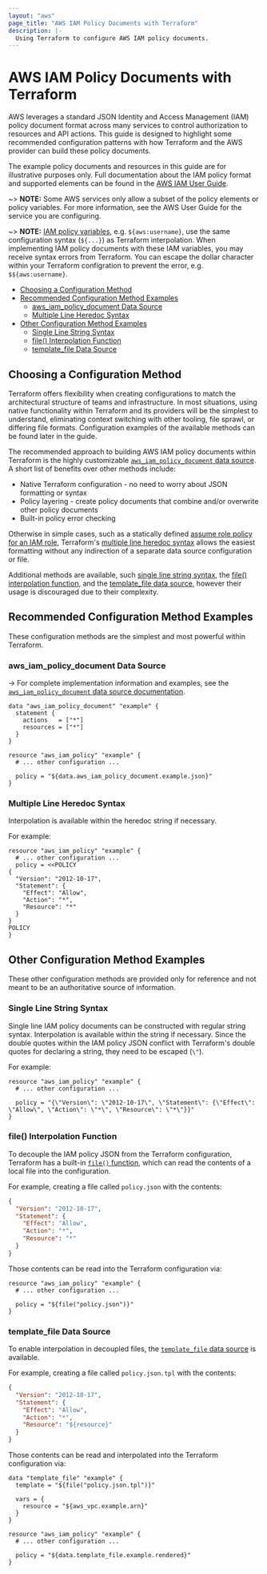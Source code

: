 ```yaml
---
layout: "aws"
page_title: "AWS IAM Policy Documents with Terraform"
description: |-
  Using Terraform to configure AWS IAM policy documents.
---
```


# AWS IAM Policy Documents with Terraform

AWS leverages a standard JSON Identity and Access Management (IAM) policy document format across many services to control authorization to resources and API actions. This guide is designed to highlight some recommended configuration patterns with how Terraform and the AWS provider can build these policy documents.

The example policy documents and resources in this guide are for illustrative purposes only. Full documentation about the IAM policy format and supported elements can be found in the [AWS IAM User Guide](https://docs.aws.amazon.com/IAM/latest/UserGuide/reference_policies_elements.html).

~> **NOTE:** Some AWS services only allow a subset of the policy elements or policy variables. For more information, see the AWS User Guide for the service you are configuring.

~> **NOTE:** [IAM policy variables](https://docs.aws.amazon.com/IAM/latest/UserGuide/reference_policies_variables.html), e.g. `${aws:username}`, use the same configuration syntax (`${...}`) as Terraform interpolation. When implementing IAM policy documents with these IAM variables, you may receive syntax errors from Terraform. You can escape the dollar character within your Terraform configration to prevent the error, e.g. `$${aws:username}`.

<!-- TOC depthFrom:2 -->

- [Choosing a Configuration Method](#choosing-a-configuration-method)
- [Recommended Configuration Method Examples](#recommended-configuration-method-examples)
    - [aws_iam_policy_document Data Source](#aws_iam_policy_document-data-source)
    - [Multiple Line Heredoc Syntax](#multiple-line-heredoc-syntax)
- [Other Configuration Method Examples](#other-configuration-method-examples)
    - [Single Line String Syntax](#single-line-string-syntax)
    - [file() Interpolation Function](#file-interpolation-function)
    - [template_file Data Source](#template_file-data-source)

<!-- /TOC -->

## Choosing a Configuration Method

Terraform offers flexibility when creating configurations to match the architectural structure of teams and infrastructure. In most situations, using native functionality within Terraform and its providers will be the simplest to understand, eliminating context switching with other tooling, file sprawl, or differing file formats. Configuration examples of the available methods can be found later in the guide.

The recommended approach to building AWS IAM policy documents within Terraform is the highly customizable [`aws_iam_policy_document` data source](#aws_iam_policy_document-data-source). A short list of benefits over other methods include:

- Native Terraform configuration - no need to worry about JSON formatting or syntax
- Policy layering - create policy documents that combine and/or overwrite other policy documents
- Built-in policy error checking

Otherwise in simple cases, such as a statically defined [assume role policy for an IAM role](https://docs.aws.amazon.com/IAM/latest/UserGuide/id_roles_use_permissions-to-switch.html), Terraform's [multiple line heredoc syntax](#multiple-line-heredoc-syntax) allows the easiest formatting without any indirection of a separate data source configuration or file.

Additional methods are available, such [single line string syntax](#single-line-string-syntax), the [file() interpolation function](#file-interpolation-function), and the [template_file data source](#template_file-data-source), however their usage is discouraged due to their complexity.

## Recommended Configuration Method Examples

These configuration methods are the simplest and most powerful within Terraform.

### aws_iam_policy_document Data Source

-> For complete implementation information and examples, see the [`aws_iam_policy_document` data source documentation](/docs/providers/aws/d/iam_policy_document.html).

```hcl
data "aws_iam_policy_document" "example" {
  statement {
    actions   = ["*"]
    resources = ["*"]
  }
}

resource "aws_iam_policy" "example" {
  # ... other configuration ...

  policy = "${data.aws_iam_policy_document.example.json}"
}
```

### Multiple Line Heredoc Syntax

Interpolation is available within the heredoc string if necessary.

For example:

```hcl
resource "aws_iam_policy" "example" {
  # ... other configuration ...
  policy = <<POLICY
{
  "Version": "2012-10-17",
  "Statement": {
    "Effect": "Allow",
    "Action": "*",
    "Resource": "*"
  }
}
POLICY
}
```

## Other Configuration Method Examples

These other configuration methods are provided only for reference and not meant to be an authoritative source of information.

### Single Line String Syntax

Single line IAM policy documents can be constructed with regular string syntax. Interpolation is available within the string if necessary. Since the double quotes within the IAM policy JSON conflict with Terraform's double quotes for declaring a string, they need to be escaped (`\"`).

For example:

```hcl
resource "aws_iam_policy" "example" {
  # ... other configuration ...

  policy = "{\"Version\": \"2012-10-17\", \"Statement\": {\"Effect\": \"Allow\", \"Action\": \"*\", \"Resource\": \"*\"}}"
}
```

### file() Interpolation Function

To decouple the IAM policy JSON from the Terraform configuration, Terraform has a built-in [`file()` function](https://www.terraform.io/docs/configuration/functions/file.html), which can read the contents of a local file into the configuration.

For example, creating a file called `policy.json` with the contents:

```json
{
  "Version": "2012-10-17",
  "Statement": {
    "Effect": "Allow",
    "Action": "*",
    "Resource": "*"
  }
}
```

Those contents can be read into the Terraform configuration via:

```hcl
resource "aws_iam_policy" "example" {
  # ... other configuration ...

  policy = "${file("policy.json")}"
}
```

### template_file Data Source

To enable interpolation in decoupled files, the [`template_file` data source](/docs/providers/template/d/file.html) is available.

For example, creating a file called `policy.json.tpl` with the contents:

```json
{
  "Version": "2012-10-17",
  "Statement": {
    "Effect": "Allow",
    "Action": "*",
    "Resource": "${resource}"
  }
}
```

Those contents can be read and interpolated into the Terraform configuration via:

```hcl
data "template_file" "example" {
  template = "${file("policy.json.tpl")}"

  vars = {
    resource = "${aws_vpc.example.arn}"
  }
}

resource "aws_iam_policy" "example" {
  # ... other configuration ...

  policy = "${data.template_file.example.rendered}"
}
```
